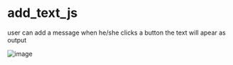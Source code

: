 # add_text_js
user can add a message when he/she  clicks a button the text will apear as output

![image](https://user-images.githubusercontent.com/98238038/217401996-a049b27e-b394-4dd7-a77a-6a14bb8f9a0f.png)

